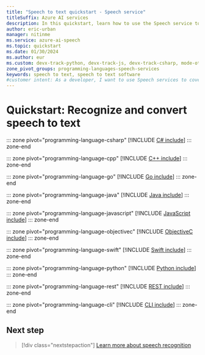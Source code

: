 ```yaml
---
title: "Speech to text quickstart - Speech service"
titleSuffix: Azure AI services
description: In this quickstart, learn how to use the Speech service to convert speech to text with recognition from a microphone or .wav file.
author: eric-urban
manager: nitinme
ms.service: azure-ai-speech
ms.topic: quickstart
ms.date: 01/30/2024
ms.author: eur
ms.custom: devx-track-python, devx-track-js, devx-track-csharp, mode-other, devx-track-extended-java, devx-track-go
zone_pivot_groups: programming-languages-speech-services
keywords: speech to text, speech to text software
#customer intent: As a developer, I want to use Speech services to covert speech to text, from either a microphone or a file using my choice of technology.
---
```


# Quickstart: Recognize and convert speech to text

::: zone pivot="programming-language-csharp"
[!INCLUDE [C# include](includes/quickstarts/speech-to-text-basics/csharp.md)]
::: zone-end

::: zone pivot="programming-language-cpp"
[!INCLUDE [C++ include](includes/quickstarts/speech-to-text-basics/cpp.md)]
::: zone-end

::: zone pivot="programming-language-go"
[!INCLUDE [Go include](includes/quickstarts/speech-to-text-basics/go.md)]
::: zone-end

::: zone pivot="programming-language-java"
[!INCLUDE [Java include](includes/quickstarts/speech-to-text-basics/java.md)]
::: zone-end

::: zone pivot="programming-language-javascript"
[!INCLUDE [JavaScript include](includes/quickstarts/speech-to-text-basics/javascript.md)]
::: zone-end

::: zone pivot="programming-language-objectivec"
[!INCLUDE [ObjectiveC include](includes/quickstarts/speech-to-text-basics/objectivec.md)]
::: zone-end

::: zone pivot="programming-language-swift"
[!INCLUDE [Swift include](includes/quickstarts/speech-to-text-basics/swift.md)]
::: zone-end

::: zone pivot="programming-language-python"
[!INCLUDE [Python include](./includes/quickstarts/speech-to-text-basics/python.md)]
::: zone-end

::: zone pivot="programming-language-rest"
[!INCLUDE [REST include](includes/quickstarts/speech-to-text-basics/rest.md)]
::: zone-end

::: zone pivot="programming-language-cli"
[!INCLUDE [CLI include](includes/quickstarts/speech-to-text-basics/cli.md)]
::: zone-end

## Next step

> [!div class="nextstepaction"]
> [Learn more about speech recognition](how-to-recognize-speech.md)
